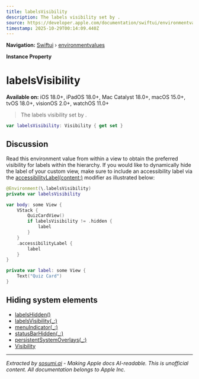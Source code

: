 ```yaml
---
title: labelsVisibility
description: The labels visibility set by .
source: https://developer.apple.com/documentation/swiftui/environmentvalues/labelsvisibility
timestamp: 2025-10-29T00:14:09.440Z
---
```


**Navigation:** [Swiftui](/documentation/swiftui) › [environmentvalues](/documentation/swiftui/environmentvalues)

**Instance Property**

# labelsVisibility

**Available on:** iOS 18.0+, iPadOS 18.0+, Mac Catalyst 18.0+, macOS 15.0+, tvOS 18.0+, visionOS 2.0+, watchOS 11.0+

> The labels visibility set by .

```swift
var labelsVisibility: Visibility { get set }
```

## Discussion

Read this environment value from within a view to obtain the preferred visibility for labels within the hierarchy. If you would like to dynamically hide the label of your custom view, make sure to include an accessibility label via the [accessibilityLabel(content:)](/documentation/swiftui/view/accessibilitylabel(content:)) modifier as illustrated below:

```swift
@Environment(\.labelsVisibility)
private var labelsVisibility

var body: some View {
    VStack {
        QuizCardView()
        if labelsVisibility != .hidden {
            label
        }
    }
    .accessibilityLabel {
        label
    }
}

private var label: some View {
    Text("Quiz Card")
}
```

## Hiding system elements

- [labelsHidden()](/documentation/swiftui/view/labelshidden())
- [labelsVisibility(_:)](/documentation/swiftui/view/labelsvisibility(_:))
- [menuIndicator(_:)](/documentation/swiftui/view/menuindicator(_:))
- [statusBarHidden(_:)](/documentation/swiftui/view/statusbarhidden(_:))
- [persistentSystemOverlays(_:)](/documentation/swiftui/view/persistentsystemoverlays(_:))
- [Visibility](/documentation/swiftui/visibility)

---

*Extracted by [sosumi.ai](https://sosumi.ai) - Making Apple docs AI-readable.*
*This is unofficial content. All documentation belongs to Apple Inc.*
